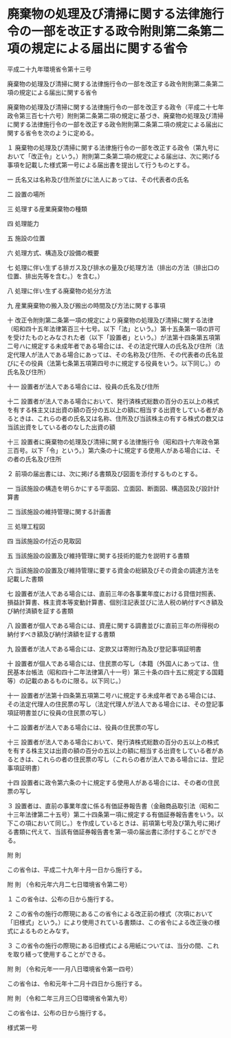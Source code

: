 # 廃棄物の処理及び清掃に関する法律施行令の一部を改正する政令附則第二条第二項の規定による届出に関する省令

平成二十九年環境省令第十三号

廃棄物の処理及び清掃に関する法律施行令の一部を改正する政令附則第二条第二項の規定による届出に関する省令

廃棄物の処理及び清掃に関する法律施行令の一部を改正する政令（平成二十七年政令第三百七十六号）附則第二条第二項の規定に基づき、廃棄物の処理及び清掃に関する法律施行令の一部を改正する政令附則第二条第二項の規定による届出に関する省令を次のように定める。

１ 廃棄物の処理及び清掃に関する法律施行令の一部を改正する政令（第九号において「改正令」という。）附則第二条第二項の規定による届出は、次に掲げる事項を記載した様式第一号による届出書を提出して行うものとする。

一 氏名又は名称及び住所並びに法人にあっては、その代表者の氏名

二 設置の場所

三 処理する産業廃棄物の種類

四 処理能力

五 施設の位置

六 処理方式、構造及び設備の概要

七 処理に伴い生ずる排ガス及び排水の量及び処理方法（排出の方法（排出口の位置、排出先等を含む。）を含む。）

八 処理に伴い生ずる廃棄物の処分方法

九 産業廃棄物の搬入及び搬出の時間及び方法に関する事項

十 改正令附則第二条第一項の規定により廃棄物の処理及び清掃に関する法律（昭和四十五年法律第百三十七号。以下「法」という。）第十五条第一項の許可を受けたものとみなされた者（以下「設置者」という。）が法第十四条第五項第二号ハに規定する未成年者である場合には、その法定代理人の氏名及び住所（法定代理人が法人である場合にあっては、その名称及び住所、その代表者の氏名並びにその役員（法第七条第五項第四号ホに規定する役員をいう。以下同じ。）の氏名及び住所）

十一 設置者が法人である場合には、役員の氏名及び住所

十二 設置者が法人である場合において、発行済株式総数の百分の五以上の株式を有する株主又は出資の額の百分の五以上の額に相当する出資をしている者があるときは、これらの者の氏名又は名称、住所及び当該株主の有する株式の数又は当該出資をしている者のなした出資の額

十三 設置者に廃棄物の処理及び清掃に関する法律施行令（昭和四十六年政令第三百号。以下「令」という。）第六条の十に規定する使用人がある場合には、その者の氏名及び住所

２ 前項の届出書には、次に掲げる書類及び図面を添付するものとする。

一 当該施設の構造を明らかにする平面図、立面図、断面図、構造図及び設計計算書

二 当該施設の維持管理に関する計画書

三 処理工程図

四 当該施設の付近の見取図

五 当該施設の設置及び維持管理に関する技術的能力を説明する書類

六 当該施設の設置及び維持管理に要する資金の総額及びその資金の調達方法を記載した書類

七 設置者が法人である場合には、直前三年の各事業年度における貸借対照表、損益計算書、株主資本等変動計算書、個別注記表並びに法人税の納付すべき額及び納付済額を証する書類

八 設置者が個人である場合には、資産に関する調書並びに直前三年の所得税の納付すべき額及び納付済額を証する書類

九 設置者が法人である場合には、定款又は寄附行為及び登記事項証明書

十 設置者が個人である場合には、住民票の写し（本籍（外国人にあっては、住民基本台帳法（昭和四十二年法律第八十一号）第三十条の四十五に規定する国籍等）の記載のあるものに限る。以下同じ。）

十一 設置者が法第十四条第五項第二号ハに規定する未成年者である場合には、その法定代理人の住民票の写し（法定代理人が法人である場合には、その登記事項証明書並びに役員の住民票の写し）

十二 設置者が法人である場合には、役員の住民票の写し

十三 設置者が法人である場合において、発行済株式総数の百分の五以上の株式を有する株主又は出資の額の百分の五以上の額に相当する出資をしている者があるときは、これらの者の住民票の写し（これらの者が法人である場合には、登記事項証明書）

十四 設置者に政令第六条の十に規定する使用人がある場合には、その者の住民票の写し

３ 設置者は、直前の事業年度に係る有価証券報告書（金融商品取引法（昭和二十三年法律第二十五号）第二十四条第一項に規定する有価証券報告書をいう。以下この項において同じ。）を作成しているときは、前項第七号及び第九号に掲げる書類に代えて、当該有価証券報告書を第一項の届出書に添付することができる。

附 則

この省令は、平成二十九年十月一日から施行する。

附 則 （令和元年六月二七日環境省令第二号）

１ この省令は、公布の日から施行する。

２ この省令の施行の際現にあるこの省令による改正前の様式（次項において「旧様式」という。）により使用されている書類は、この省令による改正後の様式によるものとみなす。

３ この省令の施行の際現にある旧様式による用紙については、当分の間、これを取り繕って使用することができる。

附 則 （令和元年一一月八日環境省令第一四号）

この省令は、令和元年十二月十四日から施行する。

附 則 （令和二年三月三〇日環境省令第九号）

この省令は、公布の日から施行する。

様式第一号

[](/./pict/H29F180013_2105131405_001.pdf)
